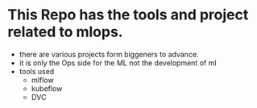 # This Repo has the tools and project related to mlops.
- there are various projects form biggeners to advance.
- it is only the Ops side for the ML not the development of ml
- tools used
    - mlflow
    - kubeflow
    - DVC
